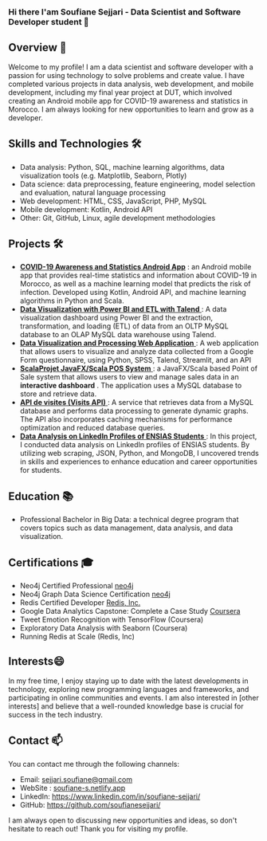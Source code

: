 ### Hi there I'am Soufiane Sejjari - Data Scientist and Software Developer student   👋


## Overview 🔭
Welcome to my profile! I am a data scientist and software developer with a passion for using technology to solve problems and create value. I have completed various projects in data analysis, web development, and mobile development, including my final year project at DUT, which involved creating an Android mobile app for COVID-19 awareness and statistics in Morocco. I am always looking for new opportunities to learn and grow as a developer.

##  Skills and Technologies 🛠️
- Data analysis: Python, SQL, machine learning algorithms, data visualization tools (e.g. Matplotlib, Seaborn, Plotly)
- Data science: data preprocessing, feature engineering, model selection and evaluation, natural language processing
- Web development: HTML, CSS, JavaScript, PHP, MySQL
- Mobile development: Kotlin, Android API
- Other: Git, GitHub, Linux, agile development methodologies
## Projects 🛠️
- [**COVID-19 Awareness and Statistics Android App**](https://github.com/soufianesejjari/COVID-19-Awareness-and-Statistics-Mobile-App-Real-time-Information-and-Infection-Risk-Prediction) : an Android mobile app that provides real-time statistics and information about COVID-19 in Morocco, as well as a machine learning model that predicts the risk of infection. Developed using Kotlin, Android API, and machine learning algorithms in Python and Scala.
- [ **Data Visualization with Power BI and ETL with Talend** ](https://github.com/soufianesejjari/Visualizing-MySQL-OLAP-Database-with-PowerBI-A-Case-of-ETL-driven-Data-Exploration): A data visualization dashboard using Power BI and the extraction, transformation, and loading (ETL) of data from an OLTP MySQL database to an OLAP MySQL data warehouse using Talend.
- [ **Data Visualization and Processing Web Application** ](https://github.com/soufianesejjari/Streamlining-Data-Collection-and-Analysis-Google-Forms-API-and-Python): A web application that allows users to visualize and analyze data collected from a Google Form questionnaire, using Python, SPSS, Talend, Streamlit, and an API
- [ **ScalaProjet JavaFX/Scala POS System** ](https://github.com/soufianesejjari/JavaFX-Scala-POS-System-with-dashboard): a JavaFX/Scala based Point of Sale system that allows users to view and manage sales data in an **interactive dashboard** . The application uses a MySQL database to store and retrieve data.
- [ **API de visites (Visits API)** ](https://github.com/soufianesejjari/Api_python_for_visualisaion): A service that retrieves data from a MySQL database and performs data processing to generate dynamic graphs. The API also incorporates caching mechanisms for performance optimization and reduced database queries.
- [ **Data Analysis on LinkedIn Profiles of ENSIAS Students** ](https://github.com/soufianesejjari/Data-scraping-and-Analysis-LinkedIn-Profiles-Students): In this project, I conducted data analysis on LinkedIn profiles of ENSIAS students. By utilizing web scraping, JSON, Python, and MongoDB, I uncovered trends in skills and experiences to enhance education and career opportunities for students.
## Education 📚
- Professional Bachelor in Big Data: a technical degree program that covers topics such as data management, data analysis, and data visualization.

## Certifications 🎓
- Neo4j Certified Professional [neo4j](https://graphacademy.neo4j.com/u/0da0bd33-acf6-4c56-bb97-1ed7ff062b66/neo4j-certification/)
- Neo4j Graph Data Science Certification [neo4j](https://graphacademy.neo4j.com/u/0da0bd33-acf6-4c56-bb97-1ed7ff062b66/gds-certification/)
- Redis Certified Developer [Redis, Inc. ](https://www.credential.net/182b96b3-2cd1-44d1-a778-ae9065d2ae34)
- Google Data Analytics Capstone: Complete a Case Study [Coursera  ](https://www.coursera.org/account/accomplishments/certificate/4SPS9UZFHDVK)
- Tweet Emotion Recognition with TensorFlow (Coursera)
- Exploratory Data Analysis with Seaborn (Coursera)
- Running Redis at Scale (Redis, Inc)
## Interests😄 
In my free time, I enjoy staying up to date with the latest developments in technology, exploring new programming languages and frameworks, and participating in online communities and events. I am also interested in [other interests] and believe that a well-rounded knowledge base is crucial for success in the tech industry.

## Contact 📫
You can contact me through the following channels:

- Email: sejjari.soufiane@gmail.com 
- WebSite : [soufiane-s.netlify.app ](https://soufiane-s.netlify.app/)
- LinkedIn: https://www.linkedin.com/in/soufiane-sejjari/
- GitHub: https://github.com/soufianesejjari/

I am always open to discussing new opportunities and ideas, so don't hesitate to reach out! Thank you for visiting my profile.
